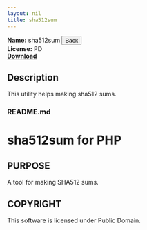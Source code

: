 ```yaml
---
layout: nil
title: sha512sum
---
```

**Name:** sha512sum <input type='button' value='Back' onclick="Modalbox.show('http://kwpolska.co.cc/projects/kru/', {title: 'KRU', width: 600}); return false;" />  
**License:** PD  
**[Download](https://github.com/downloads/Kwpolska/kru/sha512sum.tar.gz)**

## Description
This utility helps making sha512 sums.
### README.md
sha512sum for PHP
==============

PURPOSE
-------
A tool for making SHA512 sums.

COPYRIGHT
---------
This software is licensed under Public Domain.
